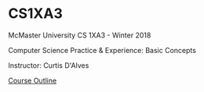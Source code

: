 # CS1XA3
McMaster University CS 1XA3 - Winter 2018 

Computer Science Practice & Experience: Basic Concepts

Instructor: Curtis D'Alves

[Course Outline](http://www.cas.mcmaster.ca/~dalvescb/)



